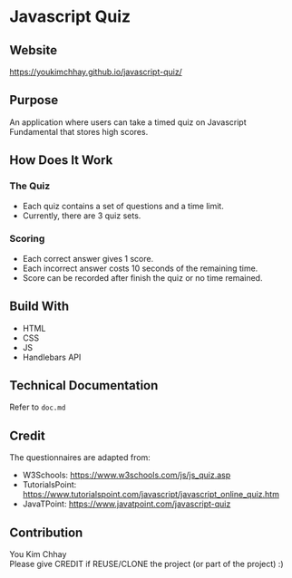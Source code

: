 # Javascript Quiz

## Website
https://youkimchhay.github.io/javascript-quiz/

## Purpose
An application where users can take a timed quiz on Javascript Fundamental that stores high scores.

## How Does It Work
### The Quiz
- Each quiz contains a set of questions and a time limit.
- Currently, there are 3 quiz sets.

### Scoring
- Each correct answer gives 1 score.
- Each incorrect answer costs 10 seconds of the remaining time.
- Score can be recorded after finish the quiz or no time remained.

## Build With
* HTML
* CSS
* JS
* Handlebars API

## Technical Documentation
Refer to `doc.md`

## Credit
The questionnaires are adapted from:
- W3Schools: https://www.w3schools.com/js/js_quiz.asp
- TutorialsPoint: https://www.tutorialspoint.com/javascript/javascript_online_quiz.htm
- JavaTPoint: https://www.javatpoint.com/javascript-quiz

## Contribution
You Kim Chhay  
Please give CREDIT if REUSE/CLONE the project (or part of the project) :)
